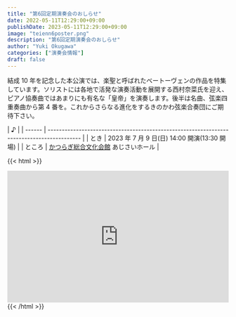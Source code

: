```yaml
---
title: "第6回定期演奏会のおしらせ"
date: 2022-05-11T12:29:00+09:00
publishDate: 2023-05-11T12:29:00+09:00
image: "teienn6poster.png"
description: "第6回定期演奏会のおしらせ"
author: "Yuki Okugawa"
categories: ["演奏会情報"]
draft: false
---
```


結成 10 年を記念した本公演では、楽聖と呼ばれたベートーヴェンの作品を特集しています。ソリストには各地で活発な演奏活動を展開する西村奈菜氏を迎え、ピアノ協奏曲ではあまりにも有名な「皇帝」を演奏します。後半は名曲、弦楽四重奏曲から第 4 番を。これからさらなる進化をするきのかわ弦楽合奏団にご期待下さい。

| ♪     |
| ------ | ------------------------------------------------------------------------------------------ |
| とき   | 2023 年 7 月 9 日(日) 14:00 開演(13:30 開場)                                               |
| ところ | [かつらぎ総合文化会館](https://www.town.katsuragi.wakayama.jp/050/120/020/) あじさいホール |

{{< html >}}

<iframe src="https://www.google.com/maps/embed?pb=!1m18!1m12!1m3!1d3296.1842100559807!2d135.50272821522157!3d34.294849480540634!2m3!1f0!2f0!3f0!3m2!1i1024!2i768!4f13.1!3m3!1m2!1s0x60072c206a160e55%3A0x903ceb74cd0662bb!2z44GL44Gk44KJ44GO57eP5ZCI5paH5YyW5Lya6aSo44CM44GC44GY44GV44GE44Ob44O844Or44CN!5e0!3m2!1sja!2sjp!4v1683783114929!5m2!1sja!2sjp" style="border:0;width:100%;height:300px;" allowfullscreen="" loading="lazy" referrerpolicy="no-referrer-when-downgrade"></iframe>
{{< /html >}}
